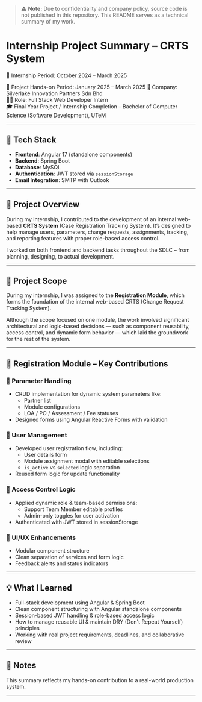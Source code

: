 
> ⚠️ **Note:** Due to confidentiality and company policy, source code is not published in this repository. This README serves as a technical summary of my work.

# Internship Project Summary – CRTS System

📅 Internship Period: October 2024 – March 2025

📅 Project Hands-on Period: January 2025 – March 2025
🏢 Company: Silverlake Innovation Partners Sdn Bhd  
👨‍💻 Role: Full Stack Web Developer Intern  
🎓 Final Year Project / Internship Completion – Bachelor of Computer Science (Software Development), UTeM

---

## 🔧 Tech Stack
- **Frontend**: Angular 17 (standalone components)
- **Backend**: Spring Boot
- **Database**: MySQL
- **Authentication**: JWT stored via `sessionStorage`
- **Email Integration**: SMTP with Outlook

---

## 🧠 Project Overview
During my internship, I contributed to the development of an internal web-based **CRTS System** (Case Registration Tracking System). It’s designed to help manage users, parameters, change requests, assignments, tracking, and reporting features with proper role-based access control.

I worked on both frontend and backend tasks throughout the SDLC – from planning, designing, to actual development.

---

## 📌 Project Scope
During my internship, I was assigned to the **Registration Module**, which forms the foundation of the internal web-based CRTS (Change Request Tracking System).

Although the scope focused on one module, the work involved significant architectural and logic-based decisions — such as component reusability, access control, and dynamic form behavior — which laid the groundwork for the rest of the system.

---

## 🧩 Registration Module – Key Contributions

### 🔹 Parameter Handling
- CRUD implementation for dynamic system parameters like:
  - Partner list
  - Module configurations
  - LOA / PO / Assessment / Fee statuses
- Designed forms using Angular Reactive Forms with validation

### 🔹 User Management
- Developed user registration flow, including:
  - User details form
  - Module assignment modal with editable selections
  - `is_active` vs `selected` logic separation
- Reused form logic for update functionality

### 🔹 Access Control Logic
- Applied dynamic role & team-based permissions:
  - Support Team Member editable profiles
  - Admin-only toggles for user activation
- Authenticated with JWT stored in sessionStorage

### 🔹 UI/UX Enhancements
- Modular component structure
- Clean separation of services and form logic
- Feedback alerts and status indicators

---

## 💡 What I Learned
- Full-stack development using Angular & Spring Boot
- Clean component structuring with Angular standalone components
- Session-based JWT handling & role-based access logic
- How to manage reusable UI & maintain DRY (Don't Repeat Yourself) principles
- Working with real project requirements, deadlines, and collaborative review

---

## 📌 Notes
This summary reflects my hands-on contribution to a real-world production system.

---

